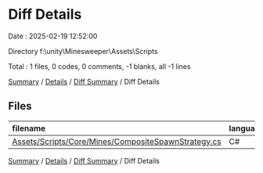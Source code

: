 # Diff Details

Date : 2025-02-19 12:52:00

Directory f:\\unity\\Minesweeper\\Assets\\Scripts

Total : 1 files,  0 codes, 0 comments, -1 blanks, all -1 lines

[Summary](results.md) / [Details](details.md) / [Diff Summary](diff.md) / Diff Details

## Files
| filename | language | code | comment | blank | total |
| :--- | :--- | ---: | ---: | ---: | ---: |
| [Assets/Scripts/Core/Mines/CompositeSpawnStrategy.cs](/Assets/Scripts/Core/Mines/CompositeSpawnStrategy.cs) | C# | 0 | 0 | -1 | -1 |

[Summary](results.md) / [Details](details.md) / [Diff Summary](diff.md) / Diff Details
